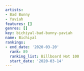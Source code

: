 ```yaml
---
artists:
- Bad Bunny
- Yaviah
features: []
genres: []
key: bichiyal-bad-bunny-yaviah
name: Bichiyal
rankings:
- end_date: '2020-03-20'
  rank: 89
  ranking_list: Billboard Hot 100
  start_date: '2020-03-14'
---
```



